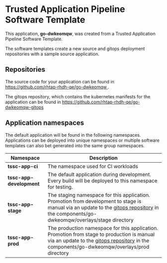# Trusted Application Pipeline Software Template

This application, **go-dwkeomqw**, was created from a Trusted Application Pipeline Software Template.

The software templates create a new source and gitops deployment repositories with a sample source application. 

## Repositories

The source code for your application can be found in [https://github.com/rhtap-rhdh-qe/go-dwkeomqw ](https://github.com/rhtap-rhdh-qe/go-dwkeomqw ).
 
The gitops repository, which contains the kubernetes manifests for the application can be found in 
[https://github.com/rhtap-rhdh-qe/go-dwkeomqw-gitops ](https://github.com/rhtap-rhdh-qe/go-dwkeomqw-gitops ) 

## Application namespaces 

The default application will be found in the following namespaces. Applications can be deployed into unique namespaces or multiple software templates can also bet generated into the same group namespaces.  

|  Namespace   |  Description   |  
| -------- | -------- |
| **tssc-app-ci** | The namespace used for CI workloads |
| **tssc-app-development** | The default application during development. Every build will be deployed to this namespace for testing. |
| **tssc-app-stage** | The staging namespace for this application. Promotion from development to stage is manual via an update to the [gitops repository](https://github.com/rhtap-rhdh-qe/go-dwkeomqw-gitops ) in the components/go-dwkeomqw/overlays/stage directory |
| **tssc-app-prod** | The production namespace for this application. Promotion from stage to production is manual via an update to the [gitops repository](https://github.com/rhtap-rhdh-qe/go-dwkeomqw-gitops ) in the components/go-dwkeomqw/overlays/prod directory |